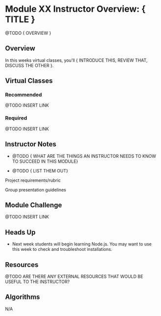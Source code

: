 # Module XX Instructor Overview: { TITLE }

@TODO { OVERVIEW }

## Overview

In this weeks virtual classes, you'll { INTRODUCE THIS, REVIEW THAT, DISCUSS THE OTHER }.

## Virtual Classes

### Recommended

@TODO INSERT LINK

### Required

@TODO INSERT LINK

## Instructor Notes

* @TODO { WHAT ARE THE THINGS AN INSTRUCTOR NEEDS TO KNOW TO SUCCEED IN THIS MODULE}

* @TODO { LIST THEM OUT}


Project requirements/rubric

Group presentation guidelines


## Module Challenge

@TODO INSERT LINK

## Heads Up

* Next week students will begin learning Node.js. You may want to use this week to check and troubleshoot installations.


## Resources

@TODO ARE THERE ANY EXTERNAL RESOURCES THAT WOULD BE USEFUL TO THE INSTRUCTOR?

## Algorithms

N/A
